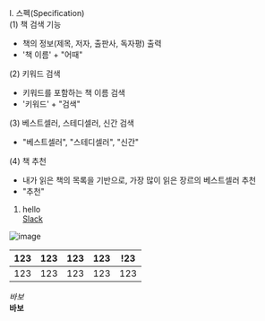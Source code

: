 I. 스펙(Specification)    
 (1) 책 검색 기능  
  - 책의 정보(제목, 저자, 출판사, 독자평) 출력  
  - '책 이름' + "어때"  
 
 (2) 키워드 검색  
  - 키워드를 포함하는 책 이름 검색  
  - '키워드' + "검색"  
  
 (3) 베스트셀러, 스테디셀러, 신간 검색  
  - "베스트셀러", "스테디셀러", "신간"  
  
 (4) 책 추천  
  - 내가 읽은 책의 목록을 기반으로, 가장 많이 읽은 장르의 베스트셀러 추천
  - "추천"  
  
  
  
1. hello  
[Slack]("https://elice-ssafy-seoul-7.slack.com/messages/DEVG2BZHT/convo/DEVG2BZHT-1545368003.000200/")

![image](https://user-images.githubusercontent.com/46038554/50328205-9bfd8700-0535-11e9-87ff-0ddfd975672c.png)

|123|123|123|123|!23|
|---|---|---|---|---|
|123|123|123|123|123|

*바보*  
__바보__
